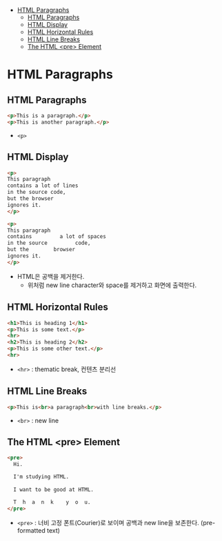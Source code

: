 - [HTML Paragraphs](#html-paragraphs)
  * [HTML Paragraphs](#html-paragraphs-1)
  * [HTML Display](#html-display)
  * [HTML Horizontal Rules](#html-horizontal-rules)
  * [HTML Line Breaks](#html-line-breaks)
  * [The HTML \<pre\> Element](#the-html---pre---element)

# HTML Paragraphs

## HTML Paragraphs

```html
<p>This is a paragraph.</p>
<p>This is another paragraph.</p>
```

- `<p>`

## HTML Display

```html
<p>
This paragraph
contains a lot of lines
in the source code,
but the browser
ignores it.
</p>

<p>
This paragraph
contains         a lot of spaces
in the source         code,
but the        browser
ignores it.
</p>
```

- HTML은 공백을 제거한다.
  - 위처럼 new line character와 space를 제거하고 화면에 출력한다.

## HTML Horizontal Rules

```html
<h1>This is heading 1</h1>
<p>This is some text.</p>
<hr>
<h2>This is heading 2</h2>
<p>This is some other text.</p>
<hr>
```

- `<hr>` : thematic break, 컨텐츠 분리선

## HTML Line Breaks

```html
<p>This is<br>a paragraph<br>with line breaks.</p>
```

- `<br>` : new line

## The HTML \<pre\> Element

```html
<pre>
  Hi.

  I'm studying HTML.
  
  I want to be good at HTML.

  T  h  a  n  k    y  o  u.
</pre>
```

- `<pre>` : 너비 고정 폰트(Courier)로 보이며 공백과 new line을 보존한다. (pre-formatted text)

